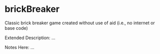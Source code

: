 # brickBreaker
Classic brick breaker game created without use of aid (i.e., no internet or base code)


Extended Description:
...

Notes Here:
...

